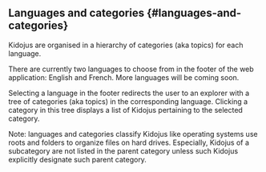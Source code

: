 ## Languages and categories {#languages-and-categories}

Kidojus are organised in a hierarchy of categories (aka topics) for each language.

There are currently two languages to choose from in the footer of the web application: English and French. More languages will be coming soon.

Selecting a language in the footer redirects the user to an explorer with a tree of categories (aka topics) in the corresponding language. Clicking a category in this tree displays a list of Kidojus pertaining to the selected category.

Note: languages and categories classify Kidojus like operating systems use roots and folders to organize files on hard drives. Especially, Kidojus of a subcategory are not listed in the parent category unless such Kidojus explicitly designate such parent category.